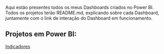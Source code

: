 Aqui estão presentes todos os meus Dashboards criados no Power BI.<br/>
Todos os projetos terão README.md, explicando sobre cada Dashboard, juntamente com o link de interação do Dashboard em funcionamento. <br/>

## Projetos em Power BI:
<a href= "https://github.com/Tchuska/Projetos-no-Power-BI/tree/main/Indicadores%20Power%20BI"> Indicadores </a>

